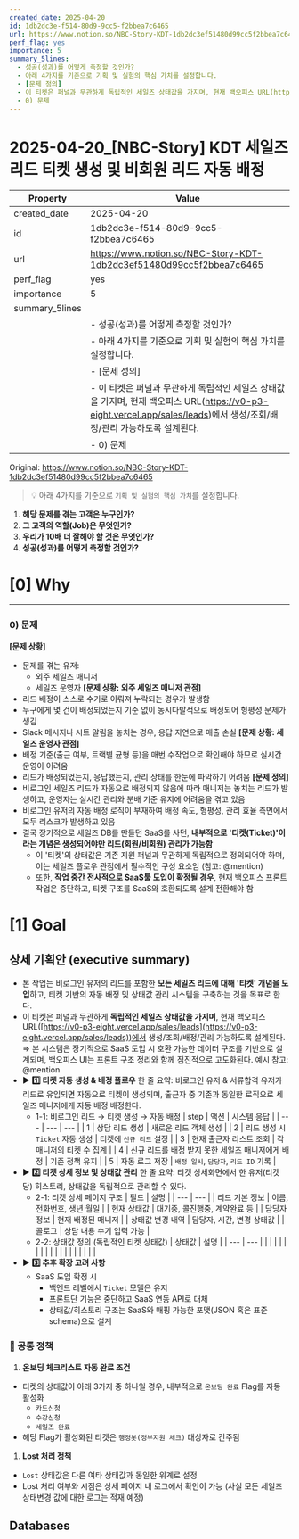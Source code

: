 ```yaml
---
created_date: 2025-04-20
id: 1db2dc3e-f514-80d9-9cc5-f2bbea7c6465
url: https://www.notion.so/NBC-Story-KDT-1db2dc3ef51480d99cc5f2bbea7c6465
perf_flag: yes
importance: 5
summary_5lines:
  - 성공(성과)를 어떻게 측정할 것인가?
  - 아래 4가지를 기준으로 기획 및 실험의 핵심 가치를 설정합니다.
  - [문제 정의]
  - 이 티켓은 퍼널과 무관하게 독립적인 세일즈 상태값을 가지며, 현재 백오피스 URL(https://v0-p3-eight.vercel.app/sales/leads)에서 생성/조회/배정/관리 가능하도록 설계된다.
  - 0) 문제
---
```


# 2025-04-20_[NBC-Story] KDT 세일즈 리드 티켓 생성 및 비회원 리드 자동 배정

| Property | Value |
| --- | --- |
| created_date | 2025-04-20 |
| id | 1db2dc3e-f514-80d9-9cc5-f2bbea7c6465 |
| url | https://www.notion.so/NBC-Story-KDT-1db2dc3ef51480d99cc5f2bbea7c6465 |
| perf_flag | yes |
| importance | 5 |
| summary_5lines | |
|  | - 성공(성과)를 어떻게 측정할 것인가? |
|  | - 아래 4가지를 기준으로 기획 및 실험의 핵심 가치를 설정합니다. |
|  | - [문제 정의] |
|  | - 이 티켓은 퍼널과 무관하게 독립적인 세일즈 상태값을 가지며, 현재 백오피스 URL(https://v0-p3-eight.vercel.app/sales/leads)에서 생성/조회/배정/관리 가능하도록 설계된다. |
|  | - 0) 문제 |

Original: https://www.notion.so/NBC-Story-KDT-1db2dc3ef51480d99cc5f2bbea7c6465

> 💡 아래 4가지를 기준으로 `기획 및 실험의 핵심 가치`를 설정합니다.
  1. **해당 문제를 겪는 고객은 누구인가?**
  1. **그 고객의 역할(Job)은 무엇인가?**
  1. **우리가 10배 더 잘해야 할 것은 무엇인가?**
  1. **성공(성과)를 어떻게 측정할 것인가?**

# [0] Why

---

### 0) 문제
**[문제 상황]**
- 문제를 겪는 유저:
  - 외주 세일즈 매니저
  - 세일즈 운영자
**[문제 상황: 외주 세일즈 매니저 관점]**
- 리드 배정이 스스로 수기로 이뤄져 누락되는 경우가 발생함
- 누구에게 몇 건이 배정되었는지 기준 없이 동시다발적으로 배정되어 형평성 문제가 생김
- Slack 메시지나 시트 알림을 놓치는 경우, 응답 지연으로 매출 손실
**[문제 상황: 세일즈 운영자 관점]**
- 배정 기준(출근 여부, 트랙별 균형 등)을 매번 수작업으로 확인해야 하므로 실시간 운영이 어려움
- 리드가 배정되었는지, 응답했는지, 관리 상태를 한눈에 파악하기 어려움
**[문제 정의]**
- 비로그인 세일즈 리드가 자동으로 배정되지 않음에 따라 매니저는 놓치는 리드가 발생하고, 운영자는 실시간 관리와 분배 기준 유지에 어려움을 겪고 있음
- 비로그인 유저의 자동 배정 로직이 부재하여 배정 속도, 형평성, 관리 효율 측면에서 모두 리스크가 발생하고 있음
- 결국 장기적으로 세일즈 DB를 만들던 SaaS를 사던, **내부적으로 '티켓(Ticket)'이라는 개념은 생성되어야만 리드(회원/비회원) 관리가 가능함**
  - 이 '티켓'의 상태값은 기존 지원 퍼널과 무관하게 독립적으로 정의되어야 하며, 이는 세일즈 플로우 관점에서 필수적인 구성 요소임 (참고: @mention)
  - 또한, **작업 중간 전사적으로 SaaS툴 도입이 확정될 경우**, 현재 백오피스 프론트 작업은 중단하고, 티켓 구조를 SaaS와 호환되도록 설계 전환해야 함

# [1] Goal

## 상세 기획안 (executive summary)
- 본 작업는 비로그인 유저의 리드를 포함한 **모든 세일즈 리드에 대해 '티켓' 개념을 도입**하고, 티켓 기반의 자동 배정 및 상태값 관리 시스템을 구축하는 것을 목표로 한다. 
- 이 티켓은 퍼널과 무관하게 **독립적인 세일즈 상태값을 가지며**, 현재 백오피스 URL([https://v0-p3-eight.vercel.app/sales/leads](https://v0-p3-eight.vercel.app/sales/leads))에서 생성/조회/배정/관리 가능하도록 설계된다.
⇒ 본 시스템은 장기적으로 SaaS 도입 시 호환 가능한 데이터 구조를 기반으로 설계되며, 백오피스 UI는 프론트 구조 정리와 함께 점진적으로 고도화된다.
예시 참고: @mention
- ▶ **1️⃣ 티켓 자동 생성 & 배정 플로우**
  한 줄 요약: 비로그인 유저 & 서류합격 유저가 리드로 유입되면 자동으로 티켓이 생성되며, 출근자 중 기존과 동일한 로직으로 세일즈 매니저에게 자동 배정 배정한다.
  - 1-1: 비로그인 리드 → 티켓 생성 → 자동 배정
| step | 액션 | 시스템 응답 |
| --- | --- | --- |
| 1 | 상담 리드 생성 | 새로운 리드 객체 생성 |
| 2 | 리드 생성 시 `Ticket` 자동 생성 | 티켓에 `신규 리드` 설정 |
| 3 | 현재 출근자 리스트 조회 | 각 매니저의 티켓 수 집계 |
| 4 | 신규 리드를 배정 받지 못한 세일즈 매니저에게 배정 | 기존 정책 유지 |
| 5 | 자동 로그 저장 | `배정 일시`, `담당자`, `리드 ID` 기록 |
- ▶ **2️⃣ 티켓 상세 정보 및 상태값 관리**
  한 줄 요약: 티켓 상세화면에서 한 유저(티켓당) 히스토리, 상태값을 독립적으로 관리할 수 있다.
  - 2-1: 티켓 상세 페이지 구조
| 필드 | 설명 |
| --- | --- |
| 리드 기본 정보 | 이름, 전화번호, 생년 월일 |
| 현재 상태값 | 대기중, 콜진행중, 계약완료 등 |
| 담당자 정보 | 현재 배정된 매니저 |
| 상태값 변경 내역 | 담당자, 시간, 변경 상태값 |
| 콜로그 | 상담 내용 수기 입력 가능 |
  - 2-2: 상태값 정의 (독립적인 티켓 상태값)
| 상태값 | 설명 |
| --- | --- |
|  |  |
|  |  |
|  |  |
|  |  |
|  |  |
|  |  |
- ▶ **3️⃣ 추후 확장 고려 사항**
  - SaaS 도입 확정 시
    - 백엔드 레벨에서 `Ticket` 모델은 유지
    - 프론트단 기능은 중단하고 SaaS 연동 API로 대체
    - 상태값/히스토리 구조는 SaaS와 매핑 가능한 포맷(JSON 혹은 표준 schema)으로 설계

### 📌 공통 정책
1. **온보딩 체크리스트 자동 완료 조건**
  - 티켓의 상태값이 아래 3가지 중 하나일 경우, 내부적으로 `온보딩 완료` Flag를 자동 활성화
    - `카드신청`
    - `수강신청`
    - `세일즈 완료`
  - 해당 Flag가 활성화된 티켓은 `행정봇(정부지원 체크)` 대상자로 간주됨
1. **Lost 처리 정책**
  - `Lost` 상태값은 다른 여타 상태값과 동일한 위계로 설정
  - Lost 처리 여부와 시점은 상세 페이지 내 로그에서 확인이 가능 (사실 모든 세일즈 상태변경 값에 대한 로그는 적재 예정)

## Databases
